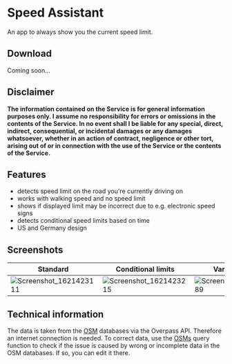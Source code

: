 # Speed Assistant
An app to always show you the current speed limit.
## Download
Coming soon...
## Disclaimer
__The information contained on the Service is for general information purposes only. I assume no responsibility for errors or omissions in the contents of the Service. In no event shall I be liable for any special, direct, indirect, consequential, or incidental damages or any damages whatsoever, whether in an action of contract, negligence or other tort, arising out of or in connection with the use of the Service or the contents of the Service.__
## Features
* detects speed limit on the road you're currently driving on
* works with walking speed and no speed limit
* shows if displayed limit may be incorrect due to e.g. electronic speed signs
* detects conditional speed limits based on time
* US and Germany design
## Screenshots
Standard | Conditional limits | Variable limits | Warning
----- | ----- | ----- | -----
![Screenshot_1621423111](https://user-images.githubusercontent.com/26356901/118805043-c0482400-b8a5-11eb-9a0b-f6aef974e992.png)|![Screenshot_1621423215](https://user-images.githubusercontent.com/26356901/118805056-c4744180-b8a5-11eb-8f0c-d4d41fb9447a.png)|![Screenshot_1621423389](https://user-images.githubusercontent.com/26356901/118805064-c76f3200-b8a5-11eb-825e-b0c6815d7090.png)|![Screenshot_1621423497](https://user-images.githubusercontent.com/26356901/118805073-ca6a2280-b8a5-11eb-89b7-d413719339bf.png)

## Technical information
The data is taken from the [OSM](https://www.openstreetmap.org/about) databases via the Overpass API. Therefore an internet connection is needed.
To correct data, use the [OSMs](https://www.openstreetmap.org/about) query function to check if the issue is caused by wrong or incomplete data in the OSM databases. If so, you can edit it there.
